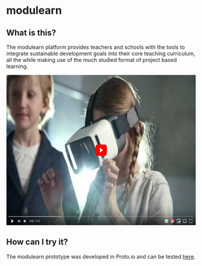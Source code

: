 # modulearn

## What is this?
The modulearn platform provides teachers and schools with the tools to integrate sustainable development goals into their core teaching curriculum, all the while making use of the much studied format of project based learning. 

[<img src="https://github.com/dkrentzel/modulearn/blob/master/readmedata/modulearn_yt_thumbnail.png" alt="YouTube" height="400">](https://www.youtube.com/watch?v=qE6voj3vZN8&feature=youtu.be)

## How can I try it? 
The modulearn prototype was developed in Proto.io and can be tested [here](https://pr.to/EY7EXD/). 
